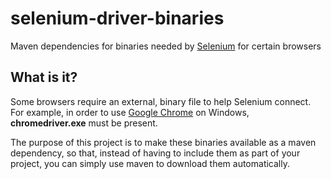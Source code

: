 # selenium-driver-binaries

Maven dependencies for binaries needed by [Selenium](http://www.seleniumhq.org/) for certain browsers

## What is it?

Some browsers require an external, binary file to help Selenium connect. For example, in order to use [Google Chrome](http://www.google.com/chrome/) on Windows, **chromedriver.exe** must be present.

The purpose of this project is to make these binaries available as a maven dependency, so that, instead of having to include them as part of your project, you can simply use maven to download them automatically.

